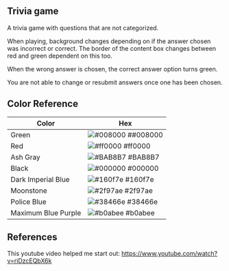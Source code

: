 ## Trivia game

A trivia game with questions that are not categorized. 

When playing, background changes depending on if the answer chosen was incorrect or correct. The border of the content box changes between red and green dependent on this too.

When the wrong answer is chosen, the correct answer option turns green.

You are not able to change or resubmit answers once one has been chosen.

## Color Reference

| Color             | Hex                                                                |
| ----------------- | ------------------------------------------------------------------ |
| Green | ![#008000](https://via.placeholder.com/10/008000?text=+) ##008000 |
| Red | ![#ff0000](https://via.placeholder.com/10/ff0000?text=+) #ff0000 |
| Ash Gray | ![#BAB8B7](https://via.placeholder.com/10/BAB8B7?text=+) #BAB8B7 |
| Black | ![#000000](https://via.placeholder.com/10/000000?text=+) #000000 |
| Dark Imperial Blue | ![#160f7e](https://via.placeholder.com/10/160f7e?text=+) #160f7e |
| Moonstone | ![#2f97ae](https://via.placeholder.com/10/2f97ae?text=+) #2f97ae |
| Police Blue | ![#38466e](https://via.placeholder.com/10/38466e?text=+) #38466e |
| Maximum Blue Purple | ![#b0abee](https://via.placeholder.com/10/b0abee?text=+) #b0abee |


## References 

This youtube video helped me start out: https://www.youtube.com/watch?v=riDzcEQbX6k
